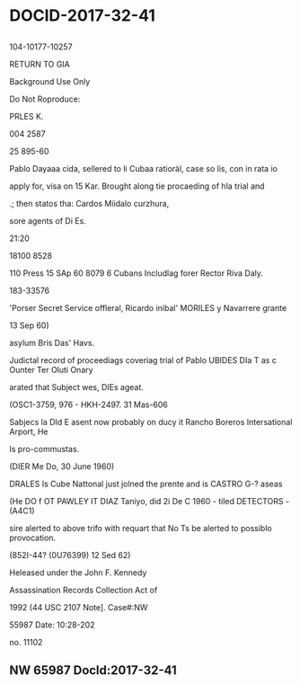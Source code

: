 # DOCID-2017-32-41

##
104-10177-10257

RETURN TO GIA

Background Use Only

Do Not Roproduce:

PRLES K.

004 2587

25 895-60

Pablo Dayaaa cida, sellered to li Cubaa ratioràl, case so lis, con in rata io

apply for, visa on 15 Kar. Brought along tie procaeding of hla trial and

.; then statos tha: Cardos Miidalo curzhura,

sore agents of Di Es.

21:20

18100 8528

110 Press 15 SAp 60 8079 6 Cubans Includlag forer Rector Riva Daly.

183-33576

'Porser Secret Service offleral, Ricardo inibal' MORILES y Navarrere grante

13 Sep 60)

asylum Bris Das' Havs.

Judictal record of proceediags coveriag trial of Pablo UBIDES DIa T as c Ounter Ter Oluti Onary

arated that Subject wes, DIEs ageat.

(OSC1-3759, 976 - HKH-2497. 31 Mas-606

Sabjecs la DId E asent now probably on ducy it Rancho Boreros Intersational Arport, He

Is pro-commustas.

(DIER Me Do, 30 June 1960)

DRALES Is Cube Nattonal just jolned the prente and is CASTRO G-? aseas

(He DO f OT PAWLEY IT DIAZ Taniyo, did 2i De C 1960 - tiled DETECTORS - (A4C1)

sire alerted to above trifo with requart that No Ts be alerted to possiblo provocation.

(852I-44? (0U76399) 12 Sed 62)

Heleased under the John F. Kennedy

Assassination Records Collection Act of

1992 (44 USC 2107 Note]. Case#:NW

55987 Date: 10:28-202

no. 11102

NW 65987 Docld:2017-32-41
---


